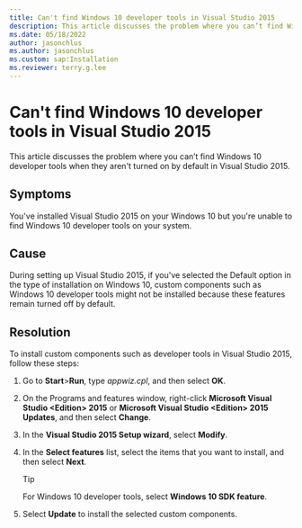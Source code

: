 ```yaml
---
title: Can't find Windows 10 developer tools in Visual Studio 2015
description: This article discusses the problem where you can’t find Windows 10 developer tools when they aren't turned on by default in Visual Studio 2015.
ms.date: 05/18/2022
author: jasonchlus
ms.author: jasonchlus
ms.custom: sap:Installation
ms.reviewer: terry.g.lee
---
```


# Can't find Windows 10 developer tools in Visual Studio 2015

This article discusses the problem where you can’t find Windows 10 developer tools when they aren't turned on by default in Visual Studio 2015.

## Symptoms

You've installed Visual Studio 2015 on your Windows 10 but you're unable to find Windows 10 developer tools on your system.

## Cause

During setting up Visual Studio 2015, if you've selected the Default option in the type of installation on Windows 10, custom components such as Windows 10 developer tools might not be installed because these features remain turned off by default.

## Resolution

To install custom components such as developer tools in Visual Studio 2015, follow these steps:

1. Go to **Start**>**Run**, type *appwiz.cpl*, and then select **OK**.

1. On the Programs and features window, right-click **Microsoft Visual Studio \<Edition\> 2015** or **Microsoft Visual Studio \<Edition\> 2015 Updates**, and then select **Change**.

1. In the **Visual Studio 2015 Setup wizard**, select **Modify**.

1. In the **Select features** list, select the items that you want to install, and then select **Next**.

    > [!TIP]
    > For Windows 10 developer tools, select **Windows 10 SDK feature**.

1. Select **Update** to install the selected custom components.
